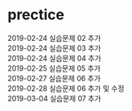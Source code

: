 # prectice

2019-02-24 실습문제 02 추가  
2019-02-24 실습문제 03 추가  
2019-02-24 실습문제 04 추가  
2019-02-25 실습문제 05 추가  
2019-02-27 실습문제 06 추가  
2019-02-28 실습문제 06 추가 및 수정  
2019-03-04 실습문제 07 추가
